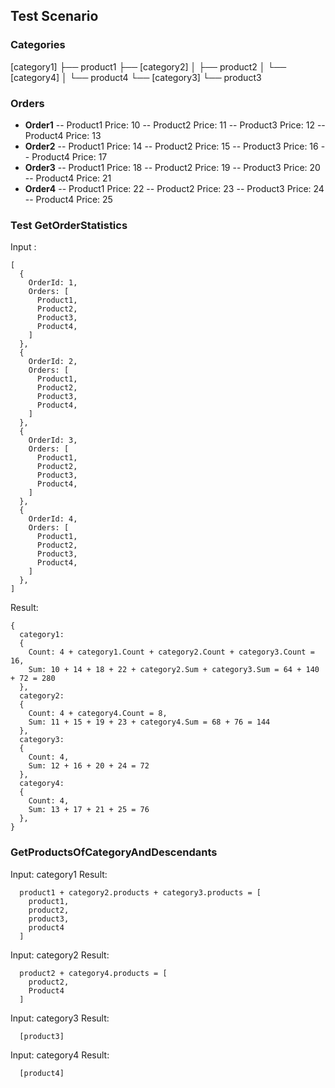 ## Test Scenario

### Categories

[category1]
├── product1
├── [category2]
│   ├── product2
│   └── [category4]
│       └── product4
└── [category3]
    └── product3

### Orders

- **Order1**
-- Product1 Price: 10
-- Product2 Price: 11
-- Product3 Price: 12
-- Product4 Price: 13
- **Order2**
-- Product1 Price: 14
-- Product2 Price: 15
-- Product3 Price: 16
-- Product4 Price: 17
- **Order3**
-- Product1 Price: 18
-- Product2 Price: 19
-- Product3 Price: 20
-- Product4 Price: 21
- **Order4**
-- Product1 Price: 22
-- Product2 Price: 23
-- Product3 Price: 24
-- Product4 Price: 25


### Test GetOrderStatistics

Input : 
```
[
  {
    OrderId: 1,
    Orders: [
      Product1,
      Product2,
      Product3,
      Product4,
    ]
  },
  {
    OrderId: 2,
    Orders: [
      Product1,
      Product2,
      Product3,
      Product4,
    ]
  },
  {
    OrderId: 3,
    Orders: [
      Product1,
      Product2,
      Product3,
      Product4,
    ]
  },
  {
    OrderId: 4,
    Orders: [
      Product1,
      Product2,
      Product3,
      Product4,
    ]
  },
]
```

Result:
```
{
  category1:
  {
    Count: 4 + category1.Count + category2.Count + category3.Count = 16,
    Sum: 10 + 14 + 18 + 22 + category2.Sum + category3.Sum = 64 + 140 + 72 = 280
  },
  category2:
  {
    Count: 4 + category4.Count = 8,
    Sum: 11 + 15 + 19 + 23 + category4.Sum = 68 + 76 = 144
  },
  category3:
  {
    Count: 4,
    Sum: 12 + 16 + 20 + 24 = 72
  },
  category4:
  {
    Count: 4,
    Sum: 13 + 17 + 21 + 25 = 76
  },
}
```

### GetProductsOfCategoryAndDescendants

Input:
  category1
Result: 
```
  product1 + category2.products + category3.products = [
    product1,
    product2,
    product3,
    product4
  ]
```

Input:
  category2
Result: 
```
  product2 + category4.products = [
    product2,
    Product4
  ]
```

Input:
  category3
Result: 
```
  [product3]
```
  
Input:
  category4
Result: 
```
  [product4]
```
